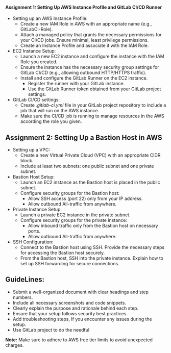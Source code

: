 #### Assignment 1: Setting Up AWS Instance Profile and GitLab CI/CD Runner
- Setting up an AWS Instance Profile:
  - Create a new IAM Role in AWS with an appropriate name (e.g., GitLabCI-Role).
  - Attach a managed policy that grants the necessary permissions for your CI/CD jobs. Ensure minimal, least privilege permissions.
  - Create an Instance Profile and associate it with the IAM Role.
- EC2 Instance Setup:
  - Launch a new EC2 instance and configure the instance with the IAM Role you created.
  - Ensure the instance has the necessary security group settings for GitLab CI/CD (e.g., allowing outbound HTTP/HTTPS traffic).
  - Install and configure the GitLab Runner on the EC2 instance.
    - Register the runner with your GitLab instance.
    - Use the GitLab Runner token obtained from your GitLab project settings.
- GitLab CI/CD settings:
  - Create _.gitlab-ci.yml_ file in your GitLab project repository to include a job that will run on the AWS instance.
  - Make sure the CI/CD job is running to manage resources in the AWS according the role you given.
## Assignment 2: Setting Up a Bastion Host in AWS
- Setting up a VPC:
  - Create a new Virtual Private Cloud (VPC) with an appropriate CIDR block.
  - Include at least two subnets: one public subnet and one private subnet.
- Bastion Host Setup:
  - Launch an EC2 instance as the Bastion host is placed in the public subnet.
  - Configure security groups for the Bastion host:
    - Allow SSH access (port 22) only from your IP address.
    - Allow outbound All-traffic from anywhere.
- Private Instance Setup:
  - Launch a private EC2 instance in the private subnet.
  - Configure security groups for the private instance:
    - Allow inbound traffic only from the Bastion host on necessary ports.
    - Allow outbound All-traffic from anywhere.
- SSH Configuration:
  - Connect to the Bastion host using SSH. Provide the necessary steps for accessing the Bastion host securely.
  - From the Bastion host, SSH into the private instance. Explain how to set up SSH forwarding for secure connections.
## GuideLines:
- Submit a well-organized document with clear headings and step numbers.
- Include all necessary screenshots and code snippets.
- Clearly explain the purpose and rationale behind each step.
- Ensure that your setup follows security best practices.
- Add troubleshooting steps,  If you encounter any issues during the setup.
- Use GitLab project to do the needful

**Note:** Make sure to adhere to AWS free tier limits to avoid unexpected charges.
